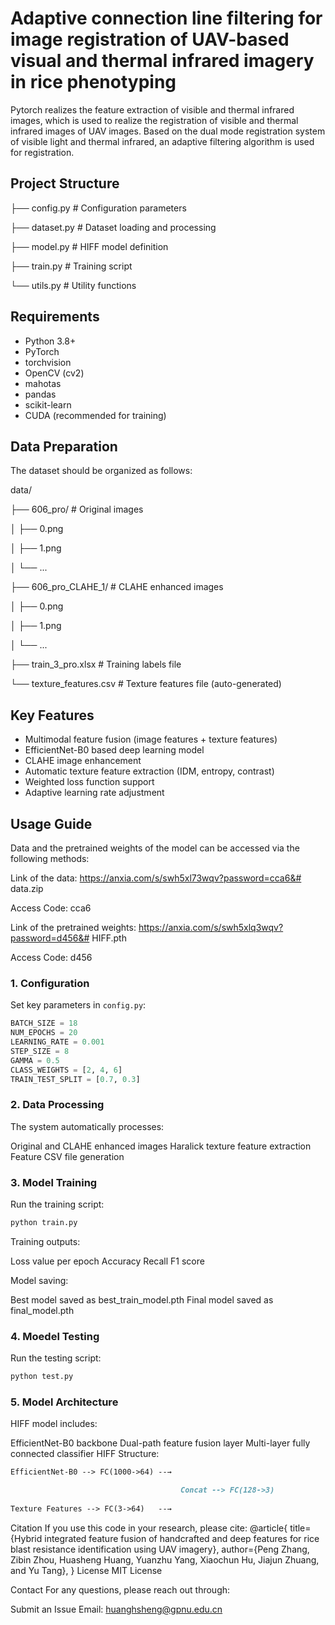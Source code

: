 # Adaptive connection line filtering for image registration of UAV-based visual and thermal infrared imagery in rice phenotyping
Pytorch realizes the feature extraction of visible and thermal infrared images, which is used to realize the registration of visible and thermal infrared images of UAV images. 
Based on the dual mode registration system of visible light and thermal infrared, an adaptive filtering algorithm is used for registration.


## Project Structure


├── config.py        # Configuration parameters

├── dataset.py       # Dataset loading and processing

├── model.py         # HIFF model definition

├── train.py         # Training script

└── utils.py         # Utility functions


## Requirements

- Python 3.8+
- PyTorch
- torchvision
- OpenCV (cv2)
- mahotas
- pandas
- scikit-learn
- CUDA (recommended for training)

## Data Preparation

The dataset should be organized as follows:


data/

├── 606_pro/            # Original images

│   ├── 0.png

│   ├── 1.png

│   └── ...

├── 606_pro_CLAHE_1/    # CLAHE enhanced images

│   ├── 0.png

│   ├── 1.png

│   └── ...

├── train_3_pro.xlsx    # Training labels file

└── texture_features.csv # Texture features file (auto-generated)



## Key Features

- Multimodal feature fusion (image features + texture features)
- EfficientNet-B0 based deep learning model
- CLAHE image enhancement
- Automatic texture feature extraction (IDM, entropy, contrast)
- Weighted loss function support
- Adaptive learning rate adjustment

## Usage Guide

Data and the pretrained weights of the model can be accessed via the following methods:

Link of the data: https://anxia.com/s/swh5xl73wqv?password=cca6&#
data.zip

Access Code: cca6

Link of the pretrained weights: https://anxia.com/s/swh5xlq3wqv?password=d456&#
HIFF.pth

Access Code: d456

### 1. Configuration

Set key parameters in `config.py`:

```python
BATCH_SIZE = 18
NUM_EPOCHS = 20
LEARNING_RATE = 0.001
STEP_SIZE = 8
GAMMA = 0.5
CLASS_WEIGHTS = [2, 4, 6]
TRAIN_TEST_SPLIT = [0.7, 0.3]

```

### 2. Data Processing
The system automatically processes:

Original and CLAHE enhanced images
Haralick texture feature extraction
Feature CSV file generation


### 3. Model Training
Run the training script:
```python
python train.py
```

Training outputs:

Loss value per epoch
Accuracy
Recall
F1 score

Model saving:

Best model saved as best_train_model.pth
Final model saved as final_model.pth

### 4. Moedel Testing
Run the testing script:
```python
python test.py
```

### 5. Model Architecture
HIFF  model includes:

EfficientNet-B0 backbone
Dual-path feature fusion layer
Multi-layer fully connected classifier
HIFF Structure:
```markdown
EfficientNet-B0 --> FC(1000->64) --→  

                                      Concat --> FC(128->3)  
                                      
Texture Features --> FC(3->64)   --→

```

Citation
If you use this code in your research, please cite:
@article{
  title={Hybrid integrated feature fusion of handcrafted and deep features for rice blast resistance identification using UAV imagery},
  author={Peng Zhang, Zibin Zhou, Huasheng Huang, Yuanzhu Yang, Xiaochun Hu, Jiajun Zhuang, and Yu Tang},
}
License
MIT License

Contact
For any questions, please reach out through:

Submit an Issue
Email: huanghsheng@gpnu.edu.cn


